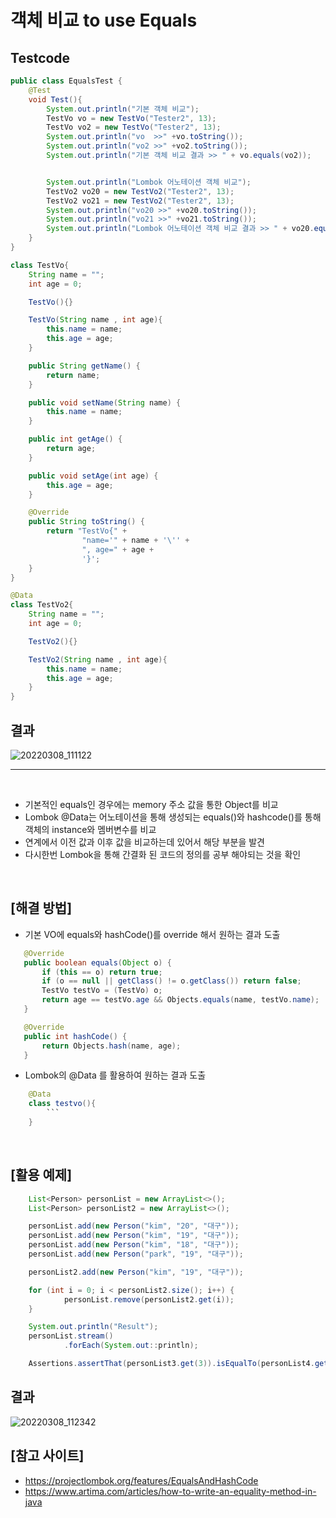 # 객체 비교 to use Equals
 
## Testcode

``` java
public class EqualsTest {
    @Test
    void Test(){
        System.out.println("기본 객체 비교");
        TestVo vo = new TestVo("Tester2", 13);
        TestVo vo2 = new TestVo("Tester2", 13);
        System.out.println("vo  >>" +vo.toString());
        System.out.println("vo2 >>" +vo2.toString());
        System.out.println("기본 객체 비교 결과 >> " + vo.equals(vo2));


        System.out.println("Lombok 어노테이션 객체 비교");
        TestVo2 vo20 = new TestVo2("Tester2", 13);
        TestVo2 vo21 = new TestVo2("Tester2", 13);
        System.out.println("vo20 >>" +vo20.toString());
        System.out.println("vo21 >>" +vo21.toString());
        System.out.println("Lombok 어노테이션 객체 비교 결과 >> " + vo20.equals(vo21));
    }
}

class TestVo{
    String name = "";
    int age = 0;

    TestVo(){}

    TestVo(String name , int age){
        this.name = name;
        this.age = age;
    }

    public String getName() {
        return name;
    }

    public void setName(String name) {
        this.name = name;
    }

    public int getAge() {
        return age;
    }

    public void setAge(int age) {
        this.age = age;
    }

    @Override
    public String toString() {
        return "TestVo{" +
                "name='" + name + '\'' +
                ", age=" + age +
                '}';
    }    
}

@Data
class TestVo2{
    String name = "";
    int age = 0;

    TestVo2(){}

    TestVo2(String name , int age){
        this.name = name;
        this.age = age;
    }
}                         
```


## 결과
![20220308_111122](https://user-images.githubusercontent.com/39556223/157152395-446cbacc-1dff-4fc3-82f2-34e64544961f.png)

------
<br> 


- 기본적인 equals인 경우에는 memory 주소 값을 통한 Object를 비교
- Lombok @Data는 어노테이션을 통해 생성되는 equals()와 hashcode()를 통해 객체의 instance와 멤버변수를 비교
- 연계에서 이전 값과 이후 값을 비교하는데 있어서 해당 부분을 발견
- 다시한번 Lombok을 통해 간결화 된 코드의 정의를 공부 해야되는 것을 확인

<br> 

## [해결 방법]
- 기본 VO에 equals와 hashCode()를 override 해서 원하는 결과 도출
```java
   @Override
   public boolean equals(Object o) {
       if (this == o) return true;
       if (o == null || getClass() != o.getClass()) return false;
       TestVo testVo = (TestVo) o;
       return age == testVo.age && Objects.equals(name, testVo.name);
   }

   @Override
   public int hashCode() {
       return Objects.hash(name, age);
   }
```

- Lombok의 @Data 를 활용하여 원하는 결과 도출
```java
    @Data
    class testvo(){
        ```
    }
```

<br> 


## [활용 예제]
```java
    List<Person> personList = new ArrayList<>();
    List<Person> personList2 = new ArrayList<>();

    personList.add(new Person("kim", "20", "대구"));
    personList.add(new Person("kim", "19", "대구"));
    personList.add(new Person("kim", "18", "대구"));
    personList.add(new Person("park", "19", "대구"));

    personList2.add(new Person("kim", "19", "대구"));

    for (int i = 0; i < personList2.size(); i++) {
            personList.remove(personList2.get(i));
    }

    System.out.println("Result");
    personList.stream()
            .forEach(System.out::println);

    Assertions.assertThat(personList3.get(3)).isEqualTo(personList4.get(0));
```
## 결과

![20220308_112342](https://user-images.githubusercontent.com/39556223/157153746-08266510-506a-4a1e-9b7f-2dc5a9ede750.png)
<br>

## [참고 사이트]
- https://projectlombok.org/features/EqualsAndHashCode
- https://www.artima.com/articles/how-to-write-an-equality-method-in-java
